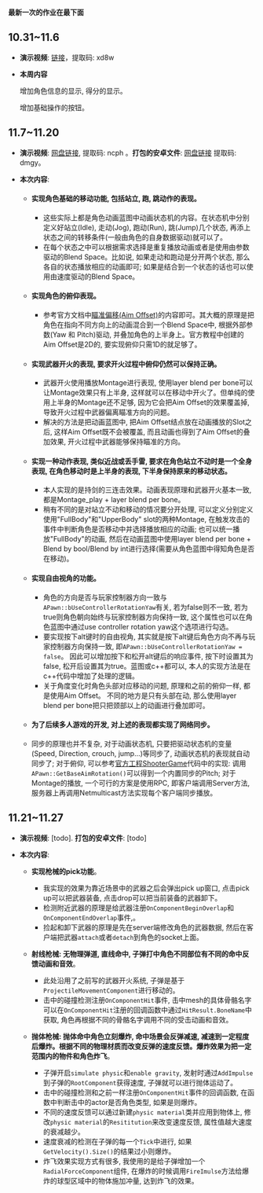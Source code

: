 **最新一次的作业在最下面**

## 10.31~11.6

* **演示视频**: [链接](https://pan.baidu.com/s/1ahcAQAQgudyXFP-kaagy7Q)，提取码: xd8w

* **本周内容**

  增加角色信息的显示, 得分的显示。

  增加基础操作的按钮。

## 11.7~11.20

* **演示视频**: [网盘链接](https://pan.baidu.com/s/13NPiuaEbLNYH2Ojg4WWK0A), 提取码: ncph 。**打包的安卓文件**: [网盘链接](https://pan.baidu.com/s/1iw7RXK0nRV886pYAw-zmHw) 提取码: dmgy。

* **本次内容**:
  
  *  #### 实现角色基础的移动功能, 包括站立, 跑, 跳动作的表现。
     * 这些实际上都是角色动画蓝图中动画状态机的内容。在状态机中分别定义好站立(Idle), 走动(Jog), 跑动(Run), 跳(Jump)几个状态, 再添上状态之间的转移条件(一般由角色的自身数据驱动)就可以了。
     * 在每个状态之中可以根据需求选择是重复播放动画或者是使用由参数驱动的Blend Space。比如说, 如果走动和跑动是分开两个状态, 那么各自的状态播放相应的动画即可; 如果是结合到一个状态的话也可以使用由速度驱动的Blend Space。 
     
  *  #### 实现角色的俯仰表现。
     * 参考官方文档中[瞄准偏移(Aim Offset)](https://docs.unrealengine.com/en-US/Engine/Animation/AnimHowTo/AimOffset/index.html)的内容即可。其大概的原理是把角色在指向不同方向上的动画混合到一个Blend Space中, 根据外部参数(Yaw 和 Pitch)驱动, 并叠加角色的上半身上。官方教程中创建的Aim Offset是2D的, 要实现俯仰只需1D的就足够了。
     
  *  #### 实现武器开火的表现, 要求开火过程中俯仰仍然可以保持正确。
     * 武器开火使用播放Montage进行表现, 使用layer blend per bone可以让Montage效果只有上半身, 这样就可以在移动中开火了。但单纯的使用上半身的Montage还不足够, 因为它会把Aim Offset的效果覆盖掉, 导致开火过程中武器偏离瞄准方向的问题。
     * 解决的方法是把动画蓝图中, 把Aim Offset结点放在动画播放的Slot之后, 这样Aim Offset既不会被覆盖, 而且动画也得到了Aim Offset的叠加效果, 开火过程中武器能够保持瞄准的方向。
     
  *  #### 实现一种动作表现, 类似近战或丢手雷, 要求在角色站立不动时是一个全身表现, 在角色移动时是上半身的表现, 下半身保持原来的移动状态。
     * 本人实现的是持剑的三连击效果。动画表现原理和武器开火基本一致, 都是Montage_play + layer blend per bone。
     * 稍有不同的是对站立不动和移动的情况要分开处理, 可以定义分别定义使用"FullBody"和"UpperBody" slot的两种Montage, 在触发攻击的事件中判断角色是否移动中并选择播放相应的动画; 也可以统一播放"FullBody"的动画, 然后在动画蓝图中使用layer blend per bone + Blend by bool/Blend by int进行选择(需要从角色蓝图中得知角色是否在移动)。
     
  *  #### 实现自由视角的功能。
     * 角色的方向是否与玩家控制器方向一致与 ```APawn::bUseControllerRotationYaw```有关, 若为false则不一致, 若为true则角色朝向始终与玩家控制器方向保持一致, 这个属性也可以在角色蓝图中通过use controller rotation yaw这个选项进行勾选。
     * 要实现按下alt键时的自由视角, 其实就是按下alt键后角色方向不再与玩家控制器方向保持一致, 即```APawn::bUseControllerRotationYaw = false```。 因此可以增加按下和松开alt键后的响应事件, 按下时设置其为false, 松开后设置其为true。蓝图或c++都可以, 本人的实现方法是在c++代码中增加了处理的逻辑。
     * 关于角度变化时角色头部对应移动的问题, 原理和之前的俯仰一样, 都是使用Aim Offset。 不同的地方是只有头部在动, 那么使用layer blend per bone把只把颈部以上的动画进行叠加即可。
     
  * #### 为了后续多人游戏的开发, 对上述的表现都实现了网络同步。
  
  * 同步的原理也并不复杂, 对于动画状态机, 只要把驱动状态机的变量(Speed, Direction, crouch, jump...)等同步了, 动画状态机的表现就自动同步了; 对于俯仰, 可以参考[官方工程ShooterGame](https://docs.unrealengine.com/en-US/Resources/SampleGames/ShooterGame/index.html)代码中的实现: 调用```APawn::GetBaseAimRotation()```可以得到一个内置同步的Pitch; 对于Montage的播放, 一个可行的方案是使用RPC, 即客户端调用Server方法, 服务器上再调用Netmulticast方法实现每个客户端同步播放。
  



## 11.21~11.27

* **演示视频**: [todo]. **打包的安卓文件**: [todo]

* **本次内容**: 

  * **实现枪械的pick功能**。

    * 我实现的效果为靠近场景中的武器之后会弹出pick up窗口, 点击pick up可以把武器装备, 点击drop可以把当前装备的武器卸下。
    * 检测附近武器的原理是给武器注册```OnComponentBeginOverlap```和```OnComponentEndOverlap```事件,。
    * 捡起和卸下武器的原理是先在server端修改角色的武器数据, 然后在客户端把武器```attach```或者```detach```到角色的socket上面。

  * **射线枪械: 无物理弹道, 直线命中, 子弹打中角色不同部位有不同的命中反馈动画和音效**。

    * 此处沿用了之前写的武器开火系统, 子弹是基于```ProjectileMovementComponent```进行移动的。
    * 击中的碰撞检测注册```OnComponentHit```事件, 击中mesh的具体骨骼名字可以在```OnComponentHit```注册的回调函数中通过```HitResult.BoneName```中获取, 角色再根据不同的骨骼名字调用不同的受击动画和音效。
  
  * **抛体枪械: 抛体命中角色立刻爆炸, 命中场景会反弹减速, 减速到一定程度后爆炸。根据不同的物理材质而改变反弹的速度反馈。爆炸效果为把一定范围内的物件和角色炸飞**。 
  
    * 子弹开启```simulate physic```和```enable gravity```, 发射时通过```AddImpulse```到子弹的```RootComponent```获得速度, 子弹就可以进行抛体运动了。
    * 击中的碰撞检测和之前一样注册```OnComponentHit```事件的回调函数, 在函数中判断击中的actor是否角色类型, 如果是则爆炸。
    * 不同的速度反馈可以通过新建```physic material```类并应用到物体上, 修改```physic material```的```Resititution```来改变速度反馈, 属性值越大速度的衰减越少。
    * 速度衰减的检测在子弹的每一个```Tick```中进行, 如果```GetVelocity().Size()```的结果过小则爆炸。
    * 炸飞效果实现方式有很多, 我使用的是给子弹增加一个```RadialForceComponent```组件, 在爆炸的时候调用```FireImulse```方法给爆炸的球型区域中的物体施加冲量, 达到炸飞的效果。
    
    
    
    
